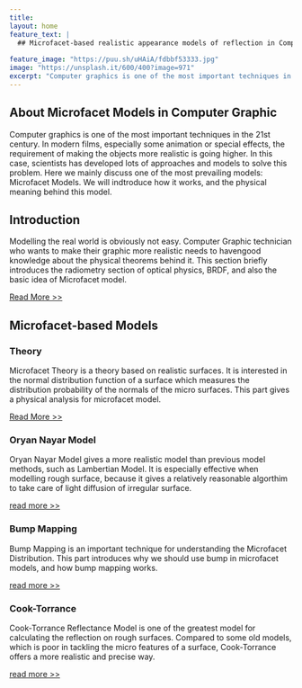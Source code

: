 ```yaml
---
title:   
layout: home
feature_text: |
  ## Microfacet-based realistic appearance models of reflection in Computer Graphics
  
feature_image: "https://puu.sh/uHAiA/fdbbf53333.jpg"
image: "https://unsplash.it/600/400?image=971"
excerpt: "Computer graphics is one of the most important techniques in the 21st century. People need"
---
```


## About Microfacet Models in Computer Graphic
  Computer graphics is one of the most important techniques in the 21st century. In modern films, especially some animation or special effects, the requirement of making the objects more realistic is going higher.
In this case, scientists has developed lots of approaches and models to solve this problem. Here we mainly discuss one of the most prevailing models: Microfacet Models. We will indtroduce how it works, and the physical meaning behind this model.




## Introduction

Modelling the real world is obviously not easy. Computer Graphic technician who wants to make their graphic more realistic needs to havengood knowledge about the physical theorems behind it. This section briefly introduces the radiometry section of optical physics, BRDF, and also the basic idea of Microfacet model.

[Read More >>](/basicknowledge/)

## Microfacet-based Models

### Theory

Microfacet Theory is a theory based on realistic surfaces. It is interested in the normal distribution function of a surface which measures the distribution probability of the normals of the micro surfaces. This part gives a physical analysis for microfacet model.

[Read More >>](/microfacet/)



### Oryan Nayar Model

Oryan Nayar Model gives a more realistic model than previous model methods, such as Lambertian Model. It is especially effective when modelling rough surface, because it gives a relatively reasonable algorthim to take care of light diffusion of irregular surface.

[read more >>](/orennayarmodel/)

### Bump Mapping

Bump Mapping is an important technique for understanding the Microfacet Distribution. This part introduces why we should use bump in microfacet models, and how bump mapping works.

[read more >>](/bumpmapping/)

### Cook-Torrance
Cook-Torrance Reflectance Model is one of the greatest model for calculating the reflection on rough surfaces. Compared to some old models, which is poor in tackling the micro features of a surface, Cook-Torrance offers a more realistic and precise way.

[read more >>](/cooktorrancemodel/)